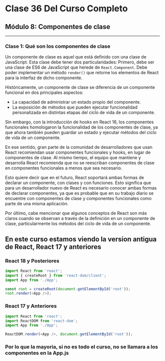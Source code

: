 # Clase 36 Del Curso Completo

## Módulo 8: Componentes de clase

---

### Clase 1: Qué son los componentes de clase


Un componente de clase es aquel que está definido con una clase de JavaScript. Esta clase debe tener dos particularidades: 
Primero, debe ser una clase de ES6 de JavaScript que herede de `React.Component`.
Debe poder implementar un método `render()` que retorne los elementos de React para la interfaz de dicho componente.

Históricamente, un componente de clase se diferencia de un componente funcional en dos principales aspectos: 
- La capacidad de administrar un estado propio del componente.
- La exposición de métodos que pueden ejecutar funcionalidad personalizada en distintas etapas del ciclo de vida de un componente.

Sin embargo, con la introducción de hooks en React 16, los componentes funcionales homologaron la funcionalidad de los componentes de clase, ya que ahora también pueden guardar un estado y ejecutar métodos del ciclo de vida de un componente.

En ese sentido, gran parte de la comunidad de desarrolladores que usan React recomiendan usar componentes funcionales y hooks, en lugar de componentes de clase. Al mismo tiempo, el equipo que mantiene y desarrolla React recomienda que no se reescriban componentes de clase en componentes funcionales a menos que sea necesario.

Esto quiere decir que en el futuro, React soportará ambas formas de declarar un componente, con clases y con funciones. Esto significa que para un desarrollador nuevo de React es necesario conocer ambas formas de declarar componentes, ya que es probable que en su trabajo diario se encuentre con componentes de clase y componentes funcionales como parte de una misma aplicación.

Por último, cabe mencionar que algunos conceptos de React son más claros cuando se observan a través de la definición en un componente de clase, particularmente los métodos del ciclo de vida de un componente.




## En este curso estamos viendo la version antigua de React, React 17 y anteriores

### React 18 y Posteriores

```javascript
import React from 'react';
import { createRoot } from 'react-dom/client';
import App from './App';

const root = createRoot(document.getElementById('root'));
root.render(<App />);
```

### React 17 y Anteriores

```javascript
import React from 'react';
import ReactDOM from 'react-dom';
import App from './App';

ReactDOM.render(<App />, document.getElementById('root'));
```

### Por lo que la mayoria, si no es todo el curso, no se llamara a los componentes en la App.js
